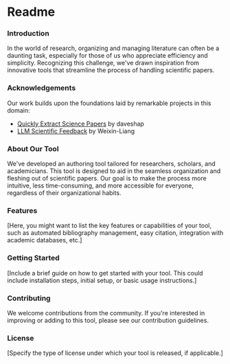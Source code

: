 # Readme

### Introduction

In the world of research, organizing and managing literature can often be a daunting task, especially for those of us who appreciate efficiency and simplicity. Recognizing this challenge, we've drawn inspiration from innovative tools that streamline the process of handling scientific papers.

### Acknowledgements
Our work builds upon the foundations laid by remarkable projects in this domain:
- [Quickly Extract Science Papers](https://github.com/daveshap/Quickly_Extract_Science_Papers) by daveshap
- [LLM Scientific Feedback](https://github.com/Weixin-Liang/LLM-scientific-feedback) by Weixin-Liang

### About Our Tool

We've developed an authoring tool tailored for researchers, scholars, and academicians. This tool is designed to aid in the seamless organization and fleshing out of scientific papers. Our goal is to make the process more intuitive, less time-consuming, and more accessible for everyone, regardless of their organizational habits.

### Features

[Here, you might want to list the key features or capabilities of your tool, such as automated bibliography management, easy citation, integration with academic databases, etc.]

### Getting Started

[Include a brief guide on how to get started with your tool. This could include installation steps, initial setup, or basic usage instructions.]

### Contributing

We welcome contributions from the community. If you're interested in improving or adding to this tool, please see our contribution guidelines.

### License

[Specify the type of license under which your tool is released, if applicable.]
